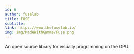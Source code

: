 ```yaml
---
id: 6
author: fuselab
title: FUSE
subtitle:
link: https://www.thefuselab.io/
img: img/MadeWithGamma/Fuse.png
---
```


An open source library for visually programming on the GPU.